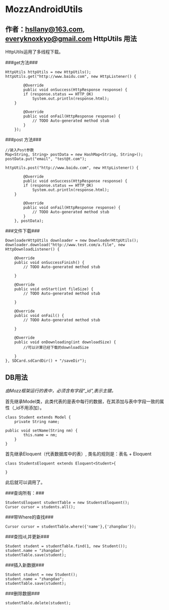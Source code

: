 MozzAndroidUtils
===================
作者：hsllany@163.com, everyknoxkyo@gmail.com
HttpUtils 用法
-------------------
HttpUtils运用了多线程下载。

###get方法###
```
HttpUtils httpUtils = new HttpUtils();
httpUtils.get("http://www.baidu.com", new HttpListener() {

		@Override
		public void onSuccess(HttpResponse response) {
		if (response.status == HTTP_OK)
			System.out.println(response.html);
	}

		@Override
		public void onFail(HttpResponse response) {
			// TODO Auto-generated method stub
		}
	});
```

###post 方法###
```
//装入Post参数
Map<String, String> postData = new HashMap<String, String>();
postData.put("email", "test@t.com");

httpUtils.post("http://www.baidu.com", new HttpListener() {

		@Override
		public void onSuccess(HttpResponse response) {
		if (response.status == HTTP_OK)
			System.out.println(response.html);
	}

		@Override
		public void onFail(HttpResponse response) {
			// TODO Auto-generated method stub
		}
	}, postData);
```

###文件下载###
```
DownloaderHttpUtils downloader = new DownloaderHttpUtils();
downloader.download("http://www.test.com/a.file", new HttpDownloadListener() {
			
	@Override
	public void onSuccessFinish() {
		// TODO Auto-generated method stub
				
	}
			
	@Override
	public void onStart(int fileSize) {
		// TODO Auto-generated method stub
				
	}
			
	@Override
	public void onFail() {
		// TODO Auto-generated method stub
				
	}
			
	@Override
	public void onDownloading(int downloadSize) {
		//可以计算已经下载的downloadSize
				
	}
}, SDCard.sdCardDir() + "/saveDir");
```

DB用法
--------------------
*由Mozz框架运行的表中，必须含有字段"_id",表示主键。*

首先继承Model类，此类代表的是表中每行的数据，在其添加与表中字段一致的属性（_id不用添加）。

```
class Student extends Model {
	private String name;

public void setName(String nm) {
		this.name = nm;
	}
}
```

首先继承Eloquent（代表数据库中的表）, 类名的规则是：表名 + Eloquent

```
class StudentsEloquent extends Eloquent<Student>{

}
```

此后就可以调用了。

###查询所有：###
```
StudentsEloquent studentTable = new StudentsEloquent();
Cursor cursor = students.all();
```

###带Where的查找###
```
Cursor cursor = studentTable.where({'name'},{'zhangdao'});
```

###查找id,并更新###
```
Student student = studentTable.find(1, new Student());
student.name = "zhangdao";
studentTable.save(student);
```

###插入新数据###
```
Student student = new Student();
student.name = "zhangdao";
studentTable.save(student);
```

###删除数据###
```
studentTable.delete(student);
```
